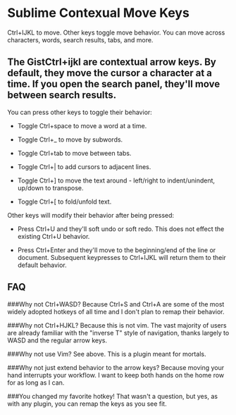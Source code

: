 # Sublime Contexual Move Keys
Ctrl+IJKL to move. Other keys toggle move behavior. You can move across characters, words, search results, tabs, and more.

## The GistCtrl+ijkl are contextual arrow keys. By default, they move the cursor a character at a time. If you open the search panel, they'll move between search results. 

You can press other keys to toggle their behavior:

 * Toggle Ctrl+space to move a word at a time.
	
 * Toggle Ctrl+_ to move by subwords.
	
 * Toggle Ctrl+tab to move between tabs. 
	
 * Toggle Ctrl+| to add cursors to adjacent lines.
	
 * Toggle Ctrl+] to move the text around - left/right to indent/unindent, up/down to transpose.
	
 * Toggle Ctrl+[ to fold/unfold text.
	
Other keys will modify their behavior after being pressed:
	
 * Press Ctrl+U and they'll soft undo or soft redo. This does not effect the existing Ctrl+U behavior.
	
 * Press Ctrl+Enter and they'll move to the beginning/end of the line or document. Subsequent keypresses to Ctrl+IJKL will return them to their default behavior.


## FAQ

###Why not Ctrl+WASD?
 Because Ctrl+S and Ctrl+A are some of the most widely adopted hotkeys of all time and I don't plan to remap their behavior.

###Why not Ctrl+HJKL?
 Because this is not vim. The vast majority of users are already familiar with the "inverse T" style of navigation, thanks largely to WASD and the regular arrow keys.
 
###Why not use Vim?
 See above. This is a plugin meant for mortals.
 
###Why not just extend behavior to the arrow keys?
 Because moving your hand interrupts your workflow. I want to keep both hands on the home row for as long as I can.
 
###You changed my favorite hotkey!
 That wasn't a question, but yes, as with any plugin, you can remap the keys as you see fit.
